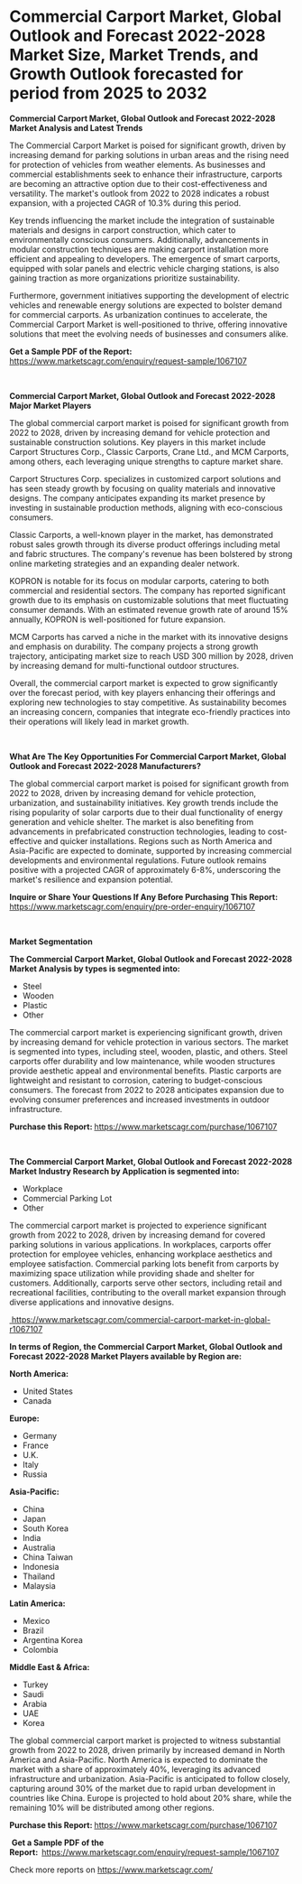 <p><h1>Commercial Carport Market, Global Outlook and Forecast 2022-2028 Market Size, Market Trends, and Growth Outlook forecasted for period from 2025 to 2032</h1></p><p><strong>Commercial Carport Market, Global Outlook and Forecast 2022-2028 Market Analysis and Latest Trends</strong></p>
<p><p>The Commercial Carport Market is poised for significant growth, driven by increasing demand for parking solutions in urban areas and the rising need for protection of vehicles from weather elements. As businesses and commercial establishments seek to enhance their infrastructure, carports are becoming an attractive option due to their cost-effectiveness and versatility. The market's outlook from 2022 to 2028 indicates a robust expansion, with a projected CAGR of 10.3% during this period.</p><p>Key trends influencing the market include the integration of sustainable materials and designs in carport construction, which cater to environmentally conscious consumers. Additionally, advancements in modular construction techniques are making carport installation more efficient and appealing to developers. The emergence of smart carports, equipped with solar panels and electric vehicle charging stations, is also gaining traction as more organizations prioritize sustainability.</p><p>Furthermore, government initiatives supporting the development of electric vehicles and renewable energy solutions are expected to bolster demand for commercial carports. As urbanization continues to accelerate, the Commercial Carport Market is well-positioned to thrive, offering innovative solutions that meet the evolving needs of businesses and consumers alike.</p></p>
<p><strong>Get a Sample PDF of the Report:&nbsp;</strong> <a href="https://www.marketscagr.com/enquiry/request-sample/1067107?utm_campaign=2822&utm_medium=2&utm_source=Github&utm_content=ia&utm_term=21032025&utm_id=commercial-carport-market-global-outlook-and-forecast-2022-2028">https://www.marketscagr.com/enquiry/request-sample/1067107</a></p>
<p>&nbsp;</p>
<p><strong>Commercial Carport Market, Global Outlook and Forecast 2022-2028 Major Market Players</strong></p>
<p><p>The global commercial carport market is poised for significant growth from 2022 to 2028, driven by increasing demand for vehicle protection and sustainable construction solutions. Key players in this market include Carport Structures Corp., Classic Carports, Crane Ltd., and MCM Carports, among others, each leveraging unique strengths to capture market share.</p><p>Carport Structures Corp. specializes in customized carport solutions and has seen steady growth by focusing on quality materials and innovative designs. The company anticipates expanding its market presence by investing in sustainable production methods, aligning with eco-conscious consumers.</p><p>Classic Carports, a well-known player in the market, has demonstrated robust sales growth through its diverse product offerings including metal and fabric structures. The company's revenue has been bolstered by strong online marketing strategies and an expanding dealer network.</p><p>KOPRON is notable for its focus on modular carports, catering to both commercial and residential sectors. The company has reported significant growth due to its emphasis on customizable solutions that meet fluctuating consumer demands. With an estimated revenue growth rate of around 15% annually, KOPRON is well-positioned for future expansion.</p><p>MCM Carports has carved a niche in the market with its innovative designs and emphasis on durability. The company projects a strong growth trajectory, anticipating market size to reach USD 300 million by 2028, driven by increasing demand for multi-functional outdoor structures.</p><p>Overall, the commercial carport market is expected to grow significantly over the forecast period, with key players enhancing their offerings and exploring new technologies to stay competitive. As sustainability becomes an increasing concern, companies that integrate eco-friendly practices into their operations will likely lead in market growth.</p></p>
<p>&nbsp;</p>
<p><strong>What Are The Key Opportunities For Commercial Carport Market, Global Outlook and Forecast 2022-2028 Manufacturers?</strong></p>
<p><p>The global commercial carport market is poised for significant growth from 2022 to 2028, driven by increasing demand for vehicle protection, urbanization, and sustainability initiatives. Key growth trends include the rising popularity of solar carports due to their dual functionality of energy generation and vehicle shelter. The market is also benefiting from advancements in prefabricated construction technologies, leading to cost-effective and quicker installations. Regions such as North America and Asia-Pacific are expected to dominate, supported by increasing commercial developments and environmental regulations. Future outlook remains positive with a projected CAGR of approximately 6-8%, underscoring the market's resilience and expansion potential.</p></p>
<p><strong>Inquire or Share Your Questions If Any Before Purchasing This Report:</strong> <a href="https://www.marketscagr.com/enquiry/pre-order-enquiry/1067107?utm_campaign=2822&utm_medium=2&utm_source=Github&utm_content=ia&utm_term=21032025&utm_id=commercial-carport-market-global-outlook-and-forecast-2022-2028">https://www.marketscagr.com/enquiry/pre-order-enquiry/1067107</a></p>
<p>&nbsp;</p>
<p><strong>Market Segmentation</strong></p>
<p><strong>The Commercial Carport Market, Global Outlook and Forecast 2022-2028 Market Analysis by types is segmented into:</strong></p>
<p><ul><li>Steel</li><li>Wooden</li><li>Plastic</li><li>Other</li></ul></p>
<p><p>The commercial carport market is experiencing significant growth, driven by increasing demand for vehicle protection in various sectors. The market is segmented into types, including steel, wooden, plastic, and others. Steel carports offer durability and low maintenance, while wooden structures provide aesthetic appeal and environmental benefits. Plastic carports are lightweight and resistant to corrosion, catering to budget-conscious consumers. The forecast from 2022 to 2028 anticipates expansion due to evolving consumer preferences and increased investments in outdoor infrastructure.</p></p>
<p><strong>Purchase this Report:&nbsp;</strong><a href="https://www.marketscagr.com/purchase/1067107?utm_campaign=2822&utm_medium=2&utm_source=Github&utm_content=ia&utm_term=21032025&utm_id=commercial-carport-market-global-outlook-and-forecast-2022-2028">https://www.marketscagr.com/purchase/1067107</a></p>
<p>&nbsp;</p>
<p><strong>The Commercial Carport Market, Global Outlook and Forecast 2022-2028 Market Industry Research by Application is segmented into:</strong></p>
<p><ul><li>Workplace</li><li>Commercial Parking Lot</li><li>Other</li></ul></p>
<p><p>The commercial carport market is projected to experience significant growth from 2022 to 2028, driven by increasing demand for covered parking solutions in various applications. In workplaces, carports offer protection for employee vehicles, enhancing workplace aesthetics and employee satisfaction. Commercial parking lots benefit from carports by maximizing space utilization while providing shade and shelter for customers. Additionally, carports serve other sectors, including retail and recreational facilities, contributing to the overall market expansion through diverse applications and innovative designs.</p></p>
<p><a href="https://www.marketscagr.com/commercial-carport-market-in-global-r1067107?utm_campaign=2822&utm_medium=2&utm_source=Github&utm_content=ia&utm_term=21032025&utm_id=commercial-carport-market-global-outlook-and-forecast-2022-2028">&nbsp;https://www.marketscagr.com/commercial-carport-market-in-global-r1067107</a></p>
<p><strong>In terms of Region, the Commercial Carport Market, Global Outlook and Forecast 2022-2028 Market Players available by Region are:</strong></p>
<p>
    <p> <strong> North America: </strong>
        <ul>
            <li>United States</li>
            <li>Canada</li>
        </ul>
        </p> 
    <p> <strong> Europe: </strong>
        <ul>
            <li>Germany</li>
            <li>France</li>
            <li>U.K.</li>
            <li>Italy</li>
            <li>Russia</li>
        </ul>
        </p> 
    <p> <strong> Asia-Pacific: </strong>
        <ul>
            <li>China</li>
            <li>Japan</li>
            <li>South Korea</li>
            <li>India</li>
            <li>Australia</li>
            <li>China Taiwan</li>
            <li>Indonesia</li>
            <li>Thailand</li>
            <li>Malaysia</li>
        </ul>
        </p> 
    <p> <strong> Latin America: </strong>
        <ul>
            <li>Mexico</li>
            <li>Brazil</li>
            <li>Argentina Korea</li>
            <li>Colombia</li>
        </ul>
        </p> 
    <p> <strong> Middle East & Africa: </strong>
        <ul>
            <li>Turkey</li>
            <li>Saudi</li>
            <li>Arabia</li>
            <li>UAE</li>
            <li>Korea</li>
        </ul>
    </p>
    </p>
<p><p>The global commercial carport market is projected to witness substantial growth from 2022 to 2028, driven primarily by increased demand in North America and Asia-Pacific. North America is expected to dominate the market with a share of approximately 40%, leveraging its advanced infrastructure and urbanization. Asia-Pacific is anticipated to follow closely, capturing around 30% of the market due to rapid urban development in countries like China. Europe is projected to hold about 20% share, while the remaining 10% will be distributed among other regions.</p></p>
<p><strong>Purchase this Report: </strong><a href="https://www.marketscagr.com/purchase/1067107?utm_campaign=2822&utm_medium=2&utm_source=Github&utm_content=ia&utm_term=21032025&utm_id=commercial-carport-market-global-outlook-and-forecast-2022-2028">https://www.marketscagr.com/purchase/1067107</a></p>
<p>&nbsp;<strong>Get a Sample PDF of the Report:&nbsp;&nbsp;</strong><a href="https://www.marketscagr.com/enquiry/request-sample/1067107?utm_campaign=2822&utm_medium=2&utm_source=Github&utm_content=ia&utm_term=21032025&utm_id=commercial-carport-market-global-outlook-and-forecast-2022-2028">https://www.marketscagr.com/enquiry/request-sample/1067107</a></p>
<p><strong></strong></p>
<p>Check more reports on <a href="https://www.marketscagr.com/?utm_campaign=2822&utm_medium=2&utm_source=Github&utm_content=ia&utm_term=21032025&utm_id=commercial-carport-market-global-outlook-and-forecast-2022-2028">https://www.marketscagr.com/</a></p>